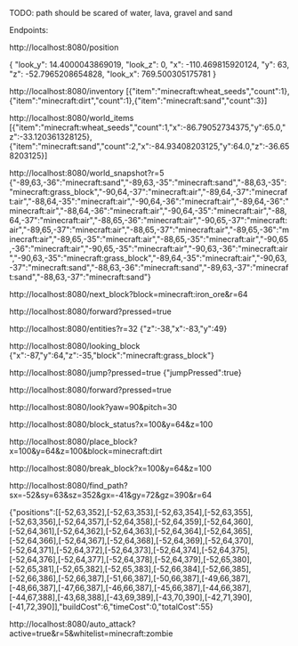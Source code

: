 TODO: path should be scared of water, lava, gravel and sand 


Endpoints: 

http://localhost:8080/position

{
  "look_y": 14.4000043869019,
  "look_z": 0,
  "x": -110.469815920124,
  "y": 63,
  "z": -52.7965208654828,
  "look_x": 769.500305175781
}


http://localhost:8080/inventory [{"item":"minecraft:wheat_seeds","count":1},{"item":"minecraft:dirt","count":1},{"item":"minecraft:sand","count":3}]

http://localhost:8080/world_items  [{"item":"minecraft:wheat_seeds","count":1,"x":-86.79052734375,"y":65.0,"z":-33.120361328125},{"item":"minecraft:sand","count":2,"x":-84.93408203125,"y":64.0,"z":-36.658203125}]

http://localhost:8080/world_snapshot?r=5 {"-89,63,-36":"minecraft:sand","-89,63,-35":"minecraft:sand","-88,63,-35":"minecraft:grass_block","-90,64,-37":"minecraft:air","-89,64,-37":"minecraft:air","-88,64,-35":"minecraft:air","-90,64,-36":"minecraft:air","-89,64,-36":"minecraft:air","-88,64,-36":"minecraft:air","-90,64,-35":"minecraft:air","-88,64,-37":"minecraft:air","-88,65,-36":"minecraft:air","-90,65,-37":"minecraft:air","-89,65,-37":"minecraft:air","-88,65,-37":"minecraft:air","-89,65,-36":"minecraft:air","-89,65,-35":"minecraft:air","-88,65,-35":"minecraft:air","-90,65,-36":"minecraft:air","-90,65,-35":"minecraft:air","-90,63,-36":"minecraft:air","-90,63,-35":"minecraft:grass_block","-89,64,-35":"minecraft:air","-90,63,-37":"minecraft:sand","-88,63,-36":"minecraft:sand","-89,63,-37":"minecraft:sand","-88,63,-37":"minecraft:sand"}

http://localhost:8080/next_block?block=minecraft:iron_ore&r=64

http://localhost:8080/forward?pressed=true

http://localhost:8080/entities?r=32 {"z":-38,"x":-83,"y":49}

http://localhost:8080/looking_block {"x":-87,"y":64,"z":-35,"block":"minecraft:grass_block"} 

http://localhost:8080/jump?pressed=true {"jumpPressed":true}

http://localhost:8080/forward?pressed=true

http://localhost:8080/look?yaw=90&pitch=30

http://localhost:8080/block_status?x=100&y=64&z=100

http://localhost:8080/place_block?x=100&y=64&z=100&block=minecraft:dirt

http://localhost:8080/break_block?x=100&y=64&z=100

http://localhost:8080/find_path?sx=-52&sy=63&sz=352&gx=-41&gy=72&gz=390&r=64

{"positions":[[-52,63,352],[-52,63,353],[-52,63,354],[-52,63,355],[-52,63,356],[-52,64,357],[-52,64,358],[-52,64,359],[-52,64,360],[-52,64,361],[-52,64,362],[-52,64,363],[-52,64,364],[-52,64,365],[-52,64,366],[-52,64,367],[-52,64,368],[-52,64,369],[-52,64,370],[-52,64,371],[-52,64,372],[-52,64,373],[-52,64,374],[-52,64,375],[-52,64,376],[-52,64,377],[-52,64,378],[-52,64,379],[-52,65,380],[-52,65,381],[-52,65,382],[-52,65,383],[-52,66,384],[-52,66,385],[-52,66,386],[-52,66,387],[-51,66,387],[-50,66,387],[-49,66,387],[-48,66,387],[-47,66,387],[-46,66,387],[-45,66,387],[-44,66,387],[-44,67,388],[-43,68,388],[-43,69,389],[-43,70,390],[-42,71,390],[-41,72,390]],"buildCost":6,"timeCost":0,"totalCost":55}

http://localhost:8080/auto_attack?active=true&r=5&whitelist=minecraft:zombie 


